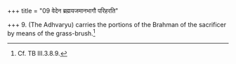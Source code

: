 +++
title = "09 वेदेन ब्रह्मयजमानभागौ परिहरति"

+++
9. (The Adhvaryu) carries the portions of the Brahman of the sacrificer by means of the grass-brush.[^1]  

[^1]: Cf. TB III.3.8.9.

